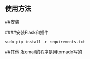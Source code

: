 使用方法
---

##安装

####安装Flask和插件

```
sudo pip install -r requirements.txt
```


##其他
发email的程序是用tornado写的